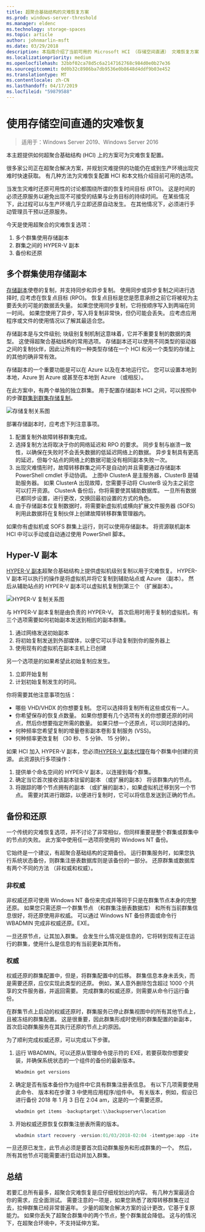 ```yaml
---
title: 超聚合基础结构的灾难恢复方案
ms.prod: windows-server-threshold
ms.manager: eldenc
ms.technology: storage-spaces
ms.topic: article
author: johnmarlin-msft
ms.date: 03/29/2018
description: 本指南介绍了当前可用的 Microsoft HCI （存储空间直通） 灾难恢复方案
ms.localizationpriority: medium
ms.openlocfilehash: 32bbf02ca78d5c6a2147162768c984d0e0b27e36
ms.sourcegitcommit: 0d0b32c8986ba7db9536e0b8648d4ddf9b03e452
ms.translationtype: MT
ms.contentlocale: zh-CN
ms.lasthandoff: 04/17/2019
ms.locfileid: "59879588"
---
```

# <a name="disaster-recovery-with-storage-spaces-direct"></a>使用存储空间直通的灾难恢复

> 适用于：Windows Server 2019、Windows Server 2016

本主题提供如何超聚合基础结构 (HCI) 上的方案可为灾难恢复配置。

很多家公司正在超聚合解决方案，并规划灾难提供的功能仍在或到生产环境出现灾难时快速获取。 有几种方法为灾难恢复配置 HCI 和本文档介绍目前可用的选项。

当发生灾难时还原可用性的讨论都围绕所谓的恢复时间目标 (RTO)。 这是时间的必须还原服务以避免出现不可接受的结果与业务目标的持续时间。 在某些情况下，此过程可以与生产环境几乎立即还原自动发生。 在其他情况下，必须进行手动管理员干预以还原服务。

今天是使用超聚合的灾难恢复选项：

1. 多个群集使用存储副本
2. 群集之间的 HYPER-V 副本
3. 备份和还原

## <a name="multiple-clusters-utilizing-storage-replica"></a>多个群集使用存储副本

[存储副本](../storage-replica/storage-replica-overview.md)使卷的复制，并支持同步和异步复制。 使用同步或异步复制之间进行选择时, 应考虑在恢复点目标 (RPO)。 恢复点目标是您是愿意承担之前它将被视为主要丢失的可能的数据丢失量。 如果您使用同步复制，它将按顺序写入到两端在同一时间。 如果您使用了异步，写入将复制非常快，但仍可能会丢失。 应考虑应用程序或文件的使用情况以了解其最适合您。

存储副本是与文件级别; 块级别复制机制这意味着，它并不重要复制的数据的类型。 这使得超聚合基础结构的常用选项。 存储副本还可以使用不同类型的驱动器之间的复制伙伴，因此让所有的一种类型存储在一个 HCI 和另一个类型的存储上的其他的确非常有效。 

存储副本的一个重要功能是可以在 Azure 以及在本地运行它。 您可以设置本地到本地，Azure 到 Azure 或甚至在本地到 Azure （或相反）。

在此方案中，有两个单独的独立群集。 用于配置存储副本 HCI 之间，可以按照中的步骤[群集到群集存储复制](../storage-replica/cluster-to-cluster-storage-replication.md)。

![存储复制关系图](media\storage-spaces-direct-disaster-recovery\Disaster-Recovery-Figure1.png)

部署存储副本时，应考虑下列注意事项。 

1.  配置复制外故障转移群集完成。 
2.  选择复制方法将取决于你的网络延迟和 RPO 的要求。 同步复制与崩溃一致性，以确保在失败时不会丢失数据的低延迟网络上的数据。 异步复制具有更高的延迟，但每个站点的网络上的数据可能没有相同副本失败一次。 
3.  出现灾难情形时，故障转移群集之间不是自动的并且需要通过存储副本 PowerShell cmdlet 手动协调。 上图中 ClusterA 是主服务器，ClusterB 是辅助服务器。 如果 ClusterA 出现故障，您需要手动将 ClusterB 设为主之前您可以打开资源。 ClusterA 备份后，你将需要使其辅助数据库。 一旦所有数据已都同步设置，进行更改，交换回最初设置的方式的角色。
4.  由于存储副本仅复制数据时，将需要新虚拟机或横向扩展文件服务器 (SOFS) 利用此数据将在复制伙伴上创建故障转移群集管理器内。

如果你有虚拟机或 SOFS 群集上运行，则可以使用存储副本。 将资源联机副本 HCI 中可以手动或自动通过使用 PowerShell 脚本。

## <a name="hyper-v-replica"></a>Hyper-V 副本

[HYPER-V 副本](https://docs.microsoft.com/windows-server/virtualization/hyper-v/manage/set-up-hyper-v-replica)超聚合基础结构上提供虚拟机级别复制以用于灾难恢复。 HYPER-V 副本可以执行的操作是将虚拟机并将它复制到辅助站点或 Azure （副本）。 然后从辅助站点的 HYPER-V 副本可以虚拟机复制到第三个 （扩展副本）。

![HYPER-V 复制关系图](media\storage-spaces-direct-disaster-recovery\Disaster-Recovery-Figure2.png)

与 HYPER-V 副本复制是由负责的 HYPER-V。 首次启用时用于复制的虚拟机，有三个选项需要如何初始副本发送到相应的副本群集。

1.  通过网络发送初始副本
2.  将初始复制发送到外部媒体，以便它可以手动复制到你的服务器上
3.  使用现有的虚拟机在副本主机上已创建

另一个选项是的如果希望此初始复制应发生。

1.  立即开始复制
2.  计划初始复制发生的时间。 

你将需要其他注意事项包括：

- 哪些 VHD/VHDX 的你想要复制。 您可以选择将复制所有这些或仅有一人。
- 你希望保存的恢复点数量。 如果你想要有几个选项有关的你想要还原的时间点，然后你想要指定所需的数量。 如果只想一个还原点，可以同时选择的。
- 何种频率您希望复制的增量卷影副本卷影复制服务 (VSS)。
- 何种频率更改复制 （30 秒、 5 分钟、 15 分钟）。

如果 HCI 加入 HYPER-V 副本，您必须[HYPER-V 副本代理](https://blogs.technet.microsoft.com/virtualization/2012/03/27/why-is-the-hyper-v-replica-broker-required/)在每个群集中创建的资源。 此资源执行多项操作：

1.  提供单个命名空间的 HYPER-V 副本，以连接到每个群集。
2.  确定当它首次接收该副本驻留的副本 （或扩展的副本） 将该群集内的节点。
3.  将跟踪的哪个节点拥有的副本 （或扩展的副本），如果虚拟机迁移到另一个节点。 需要对其进行跟踪，以便进行复制时，它可以将信息发送到正确的节点。

## <a name="backup-and-restore"></a>备份和还原

一个传统的灾难恢复选项，并不讨论了非常相似，但同样重要是整个群集或群集中的节点的失败。 此方案中使用任一选项将使用的 Windows NT 备份。 

它始终是一个建议，有超聚合基础结构的定期备份。 运行群集服务时，如果您执行系统状态备份，则群集注册表数据库则是该备份的一部分。 还原群集或数据库有两个不同的方法 （非权威和权威）。

### <a name="non-authoritative"></a>非权威

非权威还原可使用 Windows NT 备份来完成并等同于只是在群集节点本身的完整还原。 如果您只需还原一个群集节点 （和群集注册表数据库） 和所有当前群集信息很好，将还原使用非权威。 可以通过 Windows NT 备份界面或命令行 WBADMIN 完成非权威还原。EXE。

一旦还原节点，让其加入群集。 会发生什么情况是信息的，它将转到现有正在运行的群集，使用什么是信息的有当前更新其所有。

### <a name="authoritative"></a>权威

权威还原的群集配置中，但是，将群集配置中的后移。 群集信息本身未丢失，而是需要还原，应仅实现此类型的还原。 例如，某人意外删除包含超过 1000 个共享的文件服务器，并返回需要。 完成群集的权威还原，则需要从命令行运行备份。

在群集节点上启动的权威还原时，群集服务已停止群集视图中的所有其他节点上，且被冻结的群集配置。 这是很重要，因此群集形成时使用的群集配置的新副本，首次启动群集服务在其执行还原的节点上的原因。

为了顺利完成权威还原，可以完成以下步骤。

1.  运行 WBADMIN。可以还原从管理命令提示符的 EXE，若要获取你想要安装，并确保系统状态的一个组件的备份的最新版本。

    ```powershell
    Wbadmin get versions
    ```

2.  确定是否有版本备份作为组件中它具有群集注册表信息。 有以下几项需要使用此命令、 版本和在步骤 3 中使用应用程序/组件中。 有关版本，例如，假设已进行备份 2018 年 1 月 3 日在 2:04 am，这是的一个需要还原。

    ```powershell
    wbadmin get items -backuptarget:\\backupserver\location
    ```

3.  开始权威还原恢复仅群集注册表所需的版本。 

    ```powershell
    wbadmin start recovery -version:01/03/2018-02:04 -itemtype:app -items:cluster
    ```

一旦还原已发生，此节点必须是要首次启动群集服务和形成群集的一个。 然后，所有其他节点可能需要进行启动并加入群集。

## <a name="summary"></a>总结 

若要汇总所有最多，超聚合灾难恢复是应仔细规划出的内容。 有几种方案最适合你的需求，应全面测试。 需要注意的一项是，如果您熟悉了故障转移群集在过去，拉伸群集已经非常普遍年。 少量的超聚合解决方案的设计更改，它基于复原能力。 如果你丢失了超聚合群集中的两个节点，整个群集就会降低。 这与的情况下，在超聚合环境中，不支持延伸方案。


